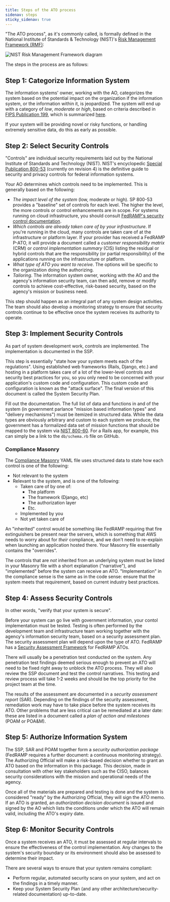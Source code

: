 ```yaml
---
title: Steps of the ATO process
sidenav: steps
sticky_sidenav: true
---
```


"The ATO process", as it's commonly called, is formally defined in the National Institute of Standards & Technology (NIST)'s [Risk Management Framework (RMF)](<https://csrc.nist.gov/projects/risk-management/risk-management-framework-(RMF)-Overview>):

![NIST Risk Management Framework diagram](https://csrc.nist.gov/CSRC/media/Projects/Risk-Management/images-media/OrgRMF_v3.png)

The steps in the process are as follows:

## Step 1: Categorize Information System

The information systems' owner, working with the AO, categorizes the system based on the potential impact on the organization if the information system, or the information within it, is jeopardized. The system will end up with a category of _low_, _moderate_ or _high_, based on criteria described in [FIPS Publication 199](http://csrc.nist.gov/publications/fips/fips199/FIPS-PUB-199-final.pdf), which is summarized [here](../levels/).

If your system will be providing novel or risky functions, or handling extremely sensitive data, do this as early as possible.

## Step 2: Select Security Controls

"Controls" are individual security requirements laid out by the National Institute of Standards and Technology (NIST). NIST's encyclopedic [Special Publication 800-53](http://nvlpubs.nist.gov/nistpubs/SpecialPublications/NIST.SP.800-53r4.pdf) (currently on revision 4) is the definitive guide to security and privacy controls for federal information systems.

Your AO determines which controls need to be implemented. This is generally based on the following:

- _The impact level of the system_ (low, moderate or high). SP 800-53 provides a "baseline" set of controls for each level. The higher the level, the more controls or control enhancements are in scope. For systems running on cloud infrastructure, you should consult [FedRAMP's security control documentation](https://www.fedramp.gov/resources/documents-2016/).
- _Which controls are already taken care of by your infrastructure_. If you're running in the cloud, many controls are taken care of at the infrastructure or platform layer. If your provider has received a FedRAMP P-ATO, it will provide a document called a _customer responsibility matrix_ (CRM) or _control implementation summary_ (CIS) listing the residual or hybrid controls that are the responsibility (or partial responsibility) of the applications running on the infrastructure or platform.
- _What type of ATO you want to receive_. The options will be specific to the organization doing the authorizing.
- _Tailoring_. The information system owner, working with the AO and the agency's information security team, can then add, remove or modify controls to achieve cost-effective, risk-based security, based on the agency's mission or business need.

This step should happen as an integral part of any system design activities. The team should also develop a monitoring strategy to ensure that security controls continue to be effective once the system receives its authority to operate.

## Step 3: Implement Security Controls

As part of system development work, controls are implemented. The implementation is documented in the SSP.

This step is essentially "state how your system meets each of the regulations". Using established web frameworks (Rails, Django, etc.) and hosting in a platform takes care of a lot of the lower-level controls and security best practices for you, so you only need to be concerned with your application's custom code and configuration. This custom code and configuration is known as the "attack surface". The final version of this document is called the System Security Plan.

Fill out the documentation. The full list of data and functions in and of the system (in government parlance "mission based information types" and "delivery mechanisms") must be itemized in structured data. While the data types are obviously arbitrary and custom to each system we produce, the government has a formalized data set of mission functions that should be mapped to the system via [NIST 800-60](http://csrc.nist.gov/groups/SMA/fisma/categorization.html). For a Rails app, for example, this can simply be a link to the `db/schema.rb` file on GitHub.

### Compliance Masonry

The [Compliance Masonry](https://github.com/opencontrol/compliance-masonry) YAML file uses structured data to state how each control is one of the following:

- Not relevant to the system
- Relevant to the system, and is one of the following:
  - Taken care of by one of:
    - The platform
    - The framework (Django, etc)
    - The authorization layer
    - Etc.
  - Implemented by you
  - Not yet taken care of

An "inherited" control would be something like FedRAMP requiring that fire extinguishers be present near the servers, which is something that AWS needs to worry about for _their_ compliance, and we don't need to re-explain when launching an application hosted there. Your Masonry file essentially contains the "overrides".

The controls that are _not_ inherited from an underlying system must be listed in your Masonry file with a short explanation ("narrative"), and "implemented" before the system can receive an ATO. "Implementation" in the compliance sense is the same as in the code sense: ensure that the system meets that requirement, based on current industry best practices.

## Step 4: Assess Security Controls

In other words, "verify that your system is secure".

Before your system can go live with government information, your contol implementation must be tested. Testing is often performed by the development team and infrastructure team working together with the agency's information security team, based on a security assessment plan. The security assessment plan will depend upon the type of ATO. FedRAMP has a [Security Assessment Framework](https://www.fedramp.gov/resources/documents-2016/) for FedRAMP ATOs.

There will usually be a penetration test conducted on the system. Any penetration test findings deemed serious enough to prevent an ATO will need to be fixed right away to unblock the ATO process. They will also review the SSP document and test the control narratives. This testing and review process will take 1-2 weeks and should be the top priority for the project team at the time.

The results of the assessment are documented in a _security assessment report_ (SAR). Depending on the findings of the security assessment, remediation work may have to take place before the system receives its ATO. Other problems that are less critical can be remediated at a later date: these are listed in a document called a _plan of action and milestones_ (POAM or POA&M).

## Step 5: Authorize Information System

The SSP, SAR and POAM together form a _security authorization package_ (FedRAMP requires a further document: a continuous monitoring strategy). The Authorizing Official will make a risk-based decision whether to grant an ATO based on the information in this package. This decision, made in consultation with other key stakeholders such as the CISO, balances security considerations with the mission and operational needs of the agency.

Once all of the materials are prepared and testing is done and the system is considered "ready" by the Authorizing Official, they will sign the ATO memo. If an ATO is granted, an _authorization decision document_ is issued and signed by the AO which lists the conditions under which the ATO will remain valid, including the ATO's expiry date.

## Step 6: Monitor Security Controls

Once a system receives an ATO, it must be assessed at regular intervals to ensure the effectiveness of the control implementation. Any changes to the system's security boundary or its environment should also be assessed to determine their impact.

There are several ways to ensure that your system remains compliant:

- Perform regular, automated security scans on your system, and act on the findings in a timely manner.
- Keep your System Security Plan (and any other architecture/security-related documentation) up-to-date.
